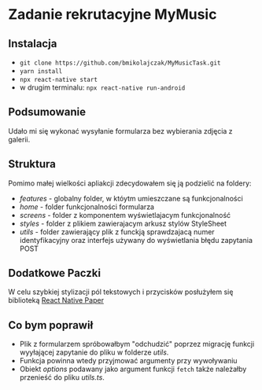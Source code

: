 
# Zadanie rekrutacyjne MyMusic

## Instalacja
- `git clone https://github.com/bmikolajczak/MyMusicTask.git`
- `yarn install`
- `npx react-native start`
- w drugim terminalu: `npx react-native run-android`

## Podsumowanie 
Udało mi się wykonać wysyłanie formularza bez wybierania zdjęcia z galerii. 

## Struktura

Pomimo małej wielkości apliakcji zdecydowałem się ją podzielić na foldery:
- *features* - globalny folder, w któytm umieszczane są funkcjonalności
- *home* - folder funkcjonalności formularza
- *screens* - folder z komponentem wyświetlajacym funkcjonalność
- *styles* - folder z plikiem zawierajacym arkusz stylów StyleSheet
- *utils* - folder zawierający plik z funckją sprawdzajacą numer identyfikacyjny oraz interfejs używany do wyświetlania błędu zapytania POST

## Dodatkowe Paczki

W celu szybkiej stylizacji pól tekstowych i przycisków posłużyłem się biblioteką [React Native Paper](https://callstack.github.io/react-native-paper/)

## Co bym poprawił

- Plik z formularzem spróbowałbym "odchudzić" poprzez migrację funkcji wyyłającej zapytanie do pliku w folderze *utils*.
- Funkcja powinna wtedy przyjmować argumenty przy wywoływaniu
- Obiekt *options* podawany jako argument funkcji `fetch` także należałby przenieść do pliku *utils.ts*. 


